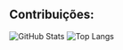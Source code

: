 ## Contribuições:

<!--
**GabrielRodrS/GabrielRodrS** is a ✨ _special_ ✨ repository because its `README.md` (this file) appears on your GitHub profile.

Here are some ideas to get you started:

- 🔭 I’m currently working on ...
- 🌱 I’m currently learning ...
- 👯 I’m looking to collaborate on ...
- 🤔 I’m looking for help with ...
- 💬 Ask me about ...
- 📫 How to reach me: ...
- 😄 Pronouns: ...
- ⚡ Fun fact: ...
-->

![GitHub Stats](https://github-readme-stats.vercel.app/api?username=GabrielRodrS&show_icons=true&theme=synthwave)
![Top Langs](https://github-readme-stats.vercel.app/api/top-langs/?username=GabrielRodrS&layout=compact&theme=synthwave)
